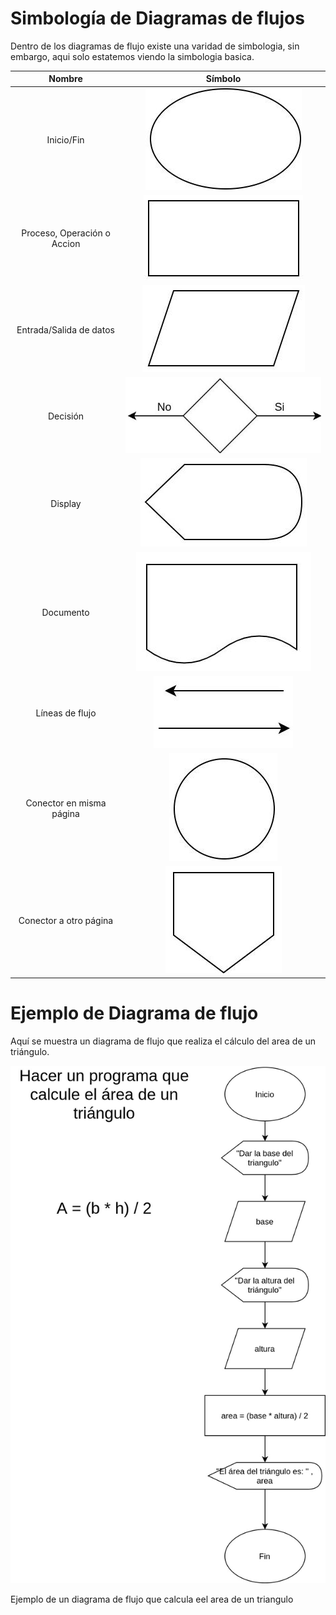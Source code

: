 # Simbología de Diagramas de flujos

Dentro de los diagramas de flujo existe una varidad de simbologia, sin embargo, aqui solo estatemos viendo la simbologia basica.

Nombre|Símbolo
:-:|:-:
Inicio/Fin| ![simbolo](./img/1.jpg)
Proceso, Operación o Accion| ![simbolo](./img/2.jpg)
Entrada/Salida de datos| ![simbolo](./img/4.jpg)
Decisión| ![simbolo](./img/5.jpg)
Display| ![simbolo](./img/6.jpg)
Documento| ![simbolo](./img/8.jpg)
Líneas de flujo| ![simbolo](./img/7.jpg)
Conector en misma página| ![simbolo](./img/3.jpg)
Conector a otro página| ![simbolo](./img/9.jpg)


# Ejemplo de Diagrama de flujo

Aquí se muestra un diagrama de flujo que realiza el cálculo del area de un triángulo.


![Diagrama de flujo ejemplo](./img/ejemplo.jpg)
<figcaption>Ejemplo de un diagrama de flujo que calcula eel area de un triangulo</figcaption>

